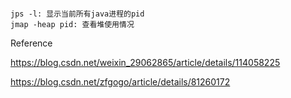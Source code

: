 ```shell

jps -l: 显示当前所有java进程的pid
jmap -heap pid: 查看堆使用情况
```



Reference

https://blog.csdn.net/weixin_29062865/article/details/114058225

https://blog.csdn.net/zfgogo/article/details/81260172
